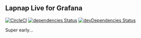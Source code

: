 ## Lapnap Live for Grafana

[![CircleCI](https://circleci.com/gh/lapnap/grafana-live-app/tree/master.svg?style=svg)](https://circleci.com/gh/lapnap/grafana-live-app/tree/master)
[![dependencies Status](https://david-dm.org/lapnap/grafana-live-app/status.svg)](https://david-dm.org/lapnap/grafana-live-app)
[![devDependencies Status](https://david-dm.org/lapnap/grafana-live-app/dev-status.svg)](https://david-dm.org/lapnap/grafana-live-app?type=dev)

Super early...
